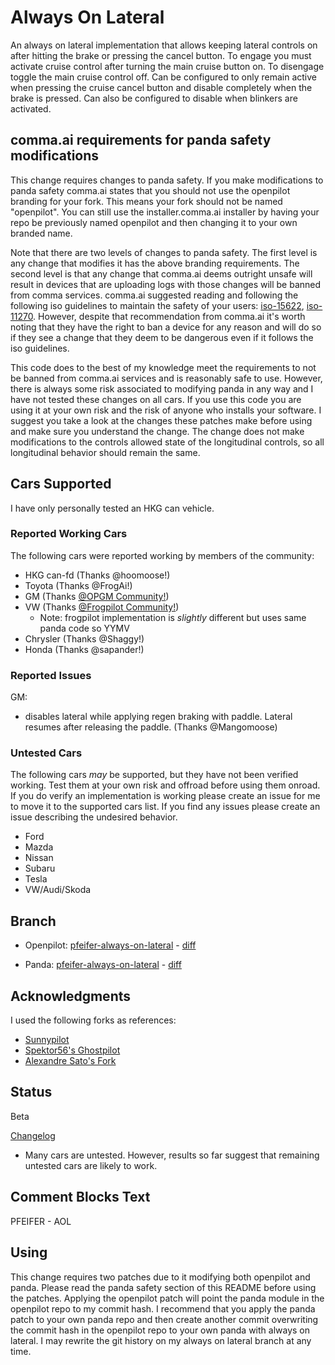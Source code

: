 # Always On Lateral
An always on lateral implementation that allows keeping lateral controls on
after hitting the brake or pressing the cancel button. To engage you must
activate cruise control after turning the main cruise button on. To disengage
toggle the main cruise control off. Can be configured to only remain active when
pressing the cruise cancel button and disable completely when the brake is
pressed. Can also be configured to disable when blinkers are activated.

## comma.ai requirements for panda safety modifications
This change requires changes to panda safety. If you make modifications to panda
safety comma.ai states that you should not use the openpilot branding for your
fork. This means your fork should not be named "openpilot". You can still use
the installer.comma.ai installer by having your repo be previously named
openpilot and then changing it to your own branded name.

Note that there are two levels of changes to panda safety. The first level is
any change that modifies it has the above branding requirements. The second
level is that any change that comma.ai deems outright unsafe will result in
devices that are uploading logs with those changes will be banned from comma
services. comma.ai suggested reading and following the following iso guidelines
to maintain the safety of your users:
[iso-15622](https://www.iso.org/obp/ui/en/#iso:std:iso:15622:ed-3:v1:en),
[iso-11270](https://www.iso.org/obp/ui/en/#iso:std:iso:11270:ed-1:v1:en).
However, despite that recommendation from comma.ai it's worth noting that they
have the right to ban a device for any reason and will do so if they see a
change that they deem to be dangerous even if it follows the iso guidelines.

This code does to the best of my knowledge meet the requirements to not be
banned from comma.ai services and is reasonably safe to use. However, there is
always some risk associated to modifying panda in any way and I have not tested
these changes on all cars. If you use this code you are using it at your own
risk and the risk of anyone who installs your software. I suggest you take a
look at the changes these patches make before using and make sure you understand
the change. The change does not make modifications to the controls allowed state
of the longitudinal controls, so all longitudinal behavior should remain the
same.

## Cars Supported
I have only personally tested an HKG can vehicle.

### Reported Working Cars
The following cars were reported working by members of the community:
* HKG can-fd (Thanks @hoomoose!)
* Toyota (Thanks @FrogAi!)
* GM (Thanks [@OPGM Community!](https://discord.gg/G2xp9AH94U))
* VW (Thanks [@Frogpilot Community!](https://l.linklyhq.com/l/1t3Il))
    - Note: frogpilot implementation is _slightly_ different but uses same panda
    code so YYMV
* Chrysler (Thanks @Shaggy!)
* Honda (Thanks @sapander!)

### Reported Issues
GM:
* disables lateral while applying regen braking with paddle. Lateral resumes
after releasing the paddle. (Thanks @Mangomoose)

### Untested Cars
The following cars _may_ be supported, but they have not been verified working.
Test them at your own risk and offroad before using them onroad. If you do
verify an implementation is working please create an issue for me to move it to
the supported cars list. If you find any issues please create an issue
describing the undesired behavior.

* Ford
* Mazda
* Nissan
* Subaru
* Tesla
* VW/Audi/Skoda

## Branch
* Openpilot: [pfeifer-always-on-lateral](https://github.com/pfeiferj/openpilot/tree/pfeifer-always-on-lateral)
\-
[diff](https://github.com/commaai/openpilot/compare/master...pfeiferj:openpilot:pfeifer-always-on-lateral)

* Panda: [pfeifer-always-on-lateral](https://github.com/pfeiferj/panda/tree/pfeifer-always-on-lateral)
\-
[diff](https://github.com/commaai/panda/compare/master...pfeiferj:panda:pfeifer-always-on-lateral)

## Acknowledgments
I used the following forks as references:
* [Sunnypilot](https://github.com/sunnyhaibin/sunnypilot)
* [Spektor56's Ghostpilot](https://github.com/spektor56/ghostpilot)
* [Alexandre Sato's Fork](https://github.com/AlexandreSato/openpilot/tree/personal3)

## Status
Beta

[Changelog](./CHANGELOG.md)

* Many cars are untested. However, results so far suggest that remaining untested cars are likely to work.

## Comment Blocks Text
PFEIFER - AOL


## Using
This change requires two patches due to it modifying both openpilot and panda.
Please read the panda safety section of this README before using the patches.
Applying the openpilot patch will point the panda module in the openpilot repo
to my commit hash. I recommend that you apply the panda patch to your own panda
repo and then create another commit overwriting the commit hash in the openpilot
repo to your own panda with always on lateral. I may rewrite the git history on
my always on lateral branch at any time.
